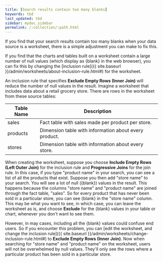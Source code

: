 ```yaml
---
title: [Search results contain too many blanks]
keywords: tbd
last_updated: tbd
sidebar: mydoc_sidebar
permalink: /:collection/:path.html
---
```

If you find that your search results contain too many blanks when your data source is a worksheet, there is a simple adjustment you can make to fix this.

If you find that the charts and tables built on a worksheet contain a large number of null values (which display as \{blank\} in the web browser), you can fix this by changing the [inclusion rule]({{ site.baseurl }}/admin/worksheets/about-inclusion-rule.html#) for the worksheet.

An inclusion rule that specifies **Exclude Empty Rows (Inner Join)** will reduce the number of null values in the result. Imagine a worksheet that includes data about a retail grocery store. There are rows in the worksheet from these source tables:

|Table Name|Description|
|----------|-----------|
|sales|Fact table with sales made per product per store.|
|products|Dimension table with information about every product.|
|stores|Dimension table with information about every store.|

When creating the worksheet, suppose you choose **Include Empty Rows (Left Outer Join)** for the inclusion rule and **Progressive Joins** for the join rule. In this case, if you type "product name" in your search, you can see a list of all the products that exist. Suppose you then add "store name" to your search. You will see a lot of null (\{blank\}) values in the result. This happens because the columns "store name" and "product name" are joined through the fact table, "sales". So for every product that has never been sold in a particular store, you can see \{blank\} in the "store name" column. This may be what you want to see, in which case, you can leave the worksheet as is, and choose **Exclude** for the \{blank\} values in your table or chart, whenever you don't want to see them.

However, in may cases, including all the \{blank\} values could confuse end users. So if you encounter this problem, you can [edit the worksheet, and change the inclusion rule]({{ site.baseurl }}/admin/worksheets/change-inclusion-rule.html#) to **Exclude Empty Rows (Inner Join)**. Now when searching for "store name" and "product name" on the worksheet, users will not be overwhelmed by null values. They'll only see the rows where a particular product has been sold in a particular store.
